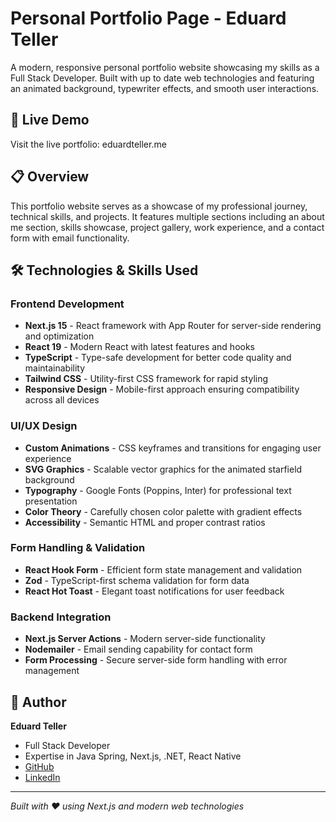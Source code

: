 # Personal Portfolio Page - Eduard Teller

A modern, responsive personal portfolio website showcasing my skills as a Full Stack Developer. Built with up to date web technologies and featuring an animated background, typewriter effects, and smooth user interactions.

## 🌟 Live Demo

Visit the live portfolio: eduardteller.me

## 📋 Overview

This portfolio website serves as a showcase of my professional journey, technical skills, and projects. It features multiple sections including an about me section, skills showcase, project gallery, work experience, and a contact form with email functionality.

## 🛠️ Technologies & Skills Used

### Frontend Development

- **Next.js 15** - React framework with App Router for server-side rendering and optimization
- **React 19** - Modern React with latest features and hooks
- **TypeScript** - Type-safe development for better code quality and maintainability
- **Tailwind CSS** - Utility-first CSS framework for rapid styling
- **Responsive Design** - Mobile-first approach ensuring compatibility across all devices

### UI/UX Design

- **Custom Animations** - CSS keyframes and transitions for engaging user experience
- **SVG Graphics** - Scalable vector graphics for the animated starfield background
- **Typography** - Google Fonts (Poppins, Inter) for professional text presentation
- **Color Theory** - Carefully chosen color palette with gradient effects
- **Accessibility** - Semantic HTML and proper contrast ratios

### Form Handling & Validation

- **React Hook Form** - Efficient form state management and validation
- **Zod** - TypeScript-first schema validation for form data
- **React Hot Toast** - Elegant toast notifications for user feedback

### Backend Integration

- **Next.js Server Actions** - Modern server-side functionality
- **Nodemailer** - Email sending capability for contact form
- **Form Processing** - Secure server-side form handling with error management

## 👤 Author

**Eduard Teller**

- Full Stack Developer
- Expertise in Java Spring, Next.js, .NET, React Native
- [GitHub](https://github.com/eduardteller)
- [LinkedIn](https://linkedin.com/in/eduardteller)

---

_Built with ❤️ using Next.js and modern web technologies_
